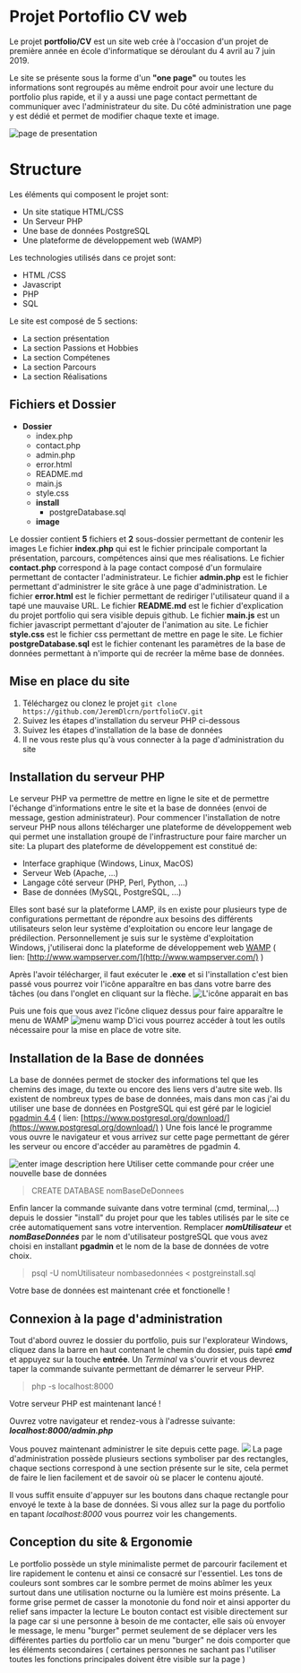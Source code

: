 ﻿# Projet Portoflio CV web


Le projet **portfolio/CV** est un site web crée à l'occasion d'un projet de première année en école d'informatique se déroulant du 4 avril au 7 juin 2019. 

Le site se présente sous la forme d'un **"one page"** ou toutes les informations sont regroupés au même endroit pour avoir une lecture du portfolio plus rapide, et il y a aussi une page contact permettant de communiquer avec l'administrateur du site.
Du côté administration une page y est dédié et permet de modifier chaque texte et  image.

![page de presentation](https://vibrant-knuth-d6e0a8.netlify.com/mockaccueil.png)

# Structure

Les éléments qui composent le projet sont:
 - Un site statique HTML/CSS
 - Un Serveur PHP
 - Une base de données PostgreSQL
 - Une plateforme de développement web (WAMP)
 
Les technologies utilisés dans ce projet sont:
- HTML /CSS
- Javascript
- PHP
- SQL
 
 Le site est composé de 5 sections:
 - La section présentation
 - La section Passions et Hobbies
 - La section Compétenes
 - La section Parcours
 - La section Réalisations
 
 
## Fichiers et Dossier

- **Dossier**
	- index.php
	- contact.php
	- admin.php
	- error.html
	- README.md
	- main.js
	- style.css
	- **install**
		-  postgreDatabase.sql
	- **image**
	
Le dossier contient **5** fichiers et **2** sous-dossier permettant de contenir les images
Le fichier **index.php** qui est le fichier principale comportant la présentation, parcours,  compétences ainsi que mes réalisations.
Le fichier **contact.php** correspond à la page contact composé d'un formulaire permettant de contacter l'administrateur.
Le fichier **admin.php** est le fichier permettant d'administrer le site grâce à une page d'administration.
Le fichier **error.html** est le fichier permettant de rediriger l'utilisateur quand il a tapé une mauvaise URL.
Le fichier **README.md** est le fichier d'explication du projet portfolio qui sera visible depuis github.
Le fichier **main.js** est un fichier javascript permettant d'ajouter de l'animation au site.
Le fichier **style.css** est le fichier css permettant de mettre en page le site.
Le fichier **postgreDatabase.sql** est le fichier contenant les paramètres de la base de données permettant  à n'importe qui de recréer la même base de données.

## Mise en place du site
1. Téléchargez ou clonez le projet  `git clone https://github.com/JeremDlcrn/portfolioCV.git`
2. Suivez les étapes d'installation du serveur PHP ci-dessous
3. Suivez les étapes d'installation de la base de données
4. Il ne vous reste plus qu'à vous connecter à la page d'administration du site


## Installation du serveur PHP
Le serveur PHP va permettre de mettre en ligne le site et de permettre l'échange d'informations entre le site et la base de données (envoi de message, gestion administrateur).
Pour commencer l'installation de notre serveur PHP nous allons télécharger une plateforme de développement web qui permet une installation groupé de l'infrastructure pour faire marcher un site:
La plupart des plateforme de développement est constitué de:
- Interface graphique (Windows, Linux, MacOS)
- Serveur Web (Apache, ...)
- Langage côté serveur (PHP, Perl, Python, ...)
- Base de données (MySQL, PostgreSQL, ...)

Elles sont basé sur la plateforme LAMP, ils en existe pour plusieurs type de configurations permettant de répondre aux besoins des différents utilisateurs selon leur système d'exploitation ou encore leur langage de prédilection.
Personnellement je suis sur le système d'exploitation Windows, j'utiliserai donc la plateforme de développement web [WAMP](http://www.wampserver.com/) ( lien: [http://www.wampserver.com/](http://www.wampserver.com/) )

Après l'avoir télécharger, il faut exécuter  le **.exe** et si l'installation c'est bien passé vous pourrez voir l'icône apparaître en bas dans votre barre des tâches (ou dans l'onglet en cliquant sur la flèche.
![L'icône apparait en bas](https://vibrant-knuth-d6e0a8.netlify.com/iconwamp.png)

Puis une fois que vous avez l'icône cliquez dessus pour faire apparaître le menu de WAMP 
![menu wamp](https://vibrant-knuth-d6e0a8.netlify.com/menuwamp.png)
D'ici vous pourrez accéder à tout les outils nécessaire pour la mise en place de votre site.


## Installation de la Base de données
La base de données permet de stocker des informations tel que les chemins des image, du texte ou encore des liens vers d'autre site web.
Ils existent de nombreux types de base de données, mais dans mon cas j'ai du utiliser une base de données en PostgreSQL qui est géré par le logiciel [pgadmin 4.4](https://www.postgresql.org/download/) ( lien: [https://www.postgresql.org/download/](https://www.postgresql.org/download/) )
Une fois lancé le programme vous ouvre le navigateur et vous arrivez sur cette page permettant de gérer les serveur ou encore d'accéder au paramètres de pgadmin 4.
 
![enter image description here](https://vibrant-knuth-d6e0a8.netlify.com/pgadminaccueil.png)
Utiliser cette commande pour créer une nouvelle base de données

> CREATE DATABASE nomBaseDeDonnees 

Enfin lancer la commande suivante dans votre terminal (cmd, terminal,...) depuis le dossier "install" du projet pour que les tables utilisés par le site ce crée automatiquement sans votre intervention.
Remplacer ***nomUtilisateur*** et ***nomBaseDonnées*** par le nom d'utilisateur postgreSQL que vous avez choisi en installant **pgadmin** et le nom de la base de données de votre choix.
> psql -U nomUtilisateur nombasedonnées < postgreinstall.sql

Votre base de données est maintenant crée et fonctionelle !

## Connexion à la page d'administration
Tout d'abord ouvrez le dossier du portfolio, puis sur l'explorateur Windows, cliquez dans la barre en haut contenant le chemin du dossier, puis tapé ***cmd***  et appuyez sur la touche **entrée**.
Un *Terminal* va s'ouvrir et vous devrez taper la commande suivante permettant de démarrer le serveur PHP.

> php -s localhost:8000

Votre serveur PHP est maintenant lancé !

Ouvrez votre navigateur et rendez-vous à l'adresse suivante: ***localhost:8000/admin.php***

Vous pouvez maintenant administrer le site depuis cette page.
![](https://vibrant-knuth-d6e0a8.netlify.com/adminpage.png)
La page d'administration possède plusieurs sections symboliser par des rectangles, chaque sections correspond à une section présente sur le site, cela permet de faire le lien facilement et de savoir où se placer le contenu ajouté.

Il vous suffit ensuite d'appuyer sur les boutons dans chaque rectangle pour envoyé le texte à la base de données.
Si vous allez sur la page du portfolio en tapant *localhost:8000* vous pourrez voir les changements.

## Conception du site & Ergonomie
Le portfolio possède un style minimaliste permet de parcourir facilement et lire rapidement le contenu et ainsi ce consacré sur l'essentiel.
Les tons de couleurs sont sombres car le sombre permet de moins abîmer les yeux surtout dans une utilisation nocturne ou la lumière est moins présente.
La forme grise permet de casser la monotonie du fond noir et ainsi apporter du relief sans impacter la lecture
Le bouton contact est visible directement sur la page car si une personne à besoin de me contacter, elle sais où envoyer le message, le menu "burger" permet seulement de se déplacer vers les différentes parties du portfolio car un menu "burger" ne dois comporter que les éléments secondaires ( certaines personnes ne sachant pas l'utiliser toutes les fonctions principales doivent être visible sur la page )
